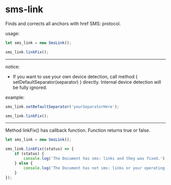 # sms-link
Finds and corrects all anchors with href SMS: protocol.

usage: 
```javascript
let sms_link = new SmsLink();

sms_link.linkFix();
```
---
notice:
* If you want to use your own device detection, call method { setDefaultSeparator(separator) } directly.
Internal device detection will be fully ignored.

example:
```javascript
sms_link.setDefaultSeparator('yourSeparatorHere');

sms_link.linkFix();
```
---
Method linkFix() has callback function. Function returns true or false.
```javascript
let sms_link = new SmsLink();

sms_link.linkFix((status) => {
    if (status) {
        console.log('The Document has sms: links and they was fixed.');    
    } else {
        console.log('The Document has not sms: links or your operating system is unsupported.');
    }
});
```